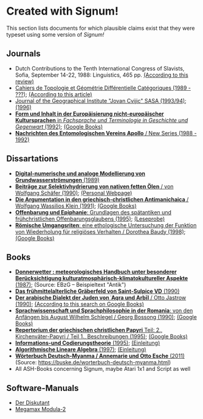 # Created with Signum!

This section lists documents for which plausible claims exist that they were typeset using some version of *Signum!*

## Journals

- Dutch Contributions to the Tenth International Congress of Slavists, Sofia, September 14-22, 1988: Linguistics, 465 pp. [(According to this review)](https://www.jstor.org/stable/3732187)
- [Cahiers de Topologie et Géométrie Différentielle Catégoriques (1989 - ???)](http://www.numdam.org/journals/CTGDC/); [(According to this article)](www.numdam.org/article/CTGDC_1988__29_4_255_0.pdf)
- [Journal of the Geographical Institute "Jovan Cvijic" SASA (1993/94)](http://gi.sanu.ac.rs/index.php/en/publishing/journal/92-collection-of-papers-volume-44-45); [(1996)](http://gi.sanu.ac.rs/index.php/en/publishing/journal/93-collection-of-papers-volume-46)
- [**Form und Inhalt in der Europäisierung nicht-europäischer Kultursprachen** in *Fachsprache und Terminologie in Geschichte und Gegenwart* (1992)](http://d-nb.info/911418164); [(Google Books)](https://books.google.de/books?id=j8fEjdzG5lUC&q="Signum!Zwei")
- [**Nachrichten des Entomologischen Vereins Apollo** / New Series (1988 - 1992)](http://www.apollo-frankfurt.de/en/neva/publicationseries/neva-new-series.html)

## Dissartations

- [**Digital-numerische und analoge Modellierung von Grundwasserströmungen** (1989)](https://epic.awi.de/id/eprint/11638/)
- [**Beiträge zur Selektivhydrierung von nativen fetten Ölen** / von Wolfgang Schäfer (1990)](http://d-nb.info/911334238); [(Personal Webpage)](http://xchem.de/publication/diss_a.html)
- [**Die Argumentation in den griechisch-christlichen Antimanichaica** / Wolfgang Wassilios Klein (1991)](http://d-nb.info/910601836); [(Google Books)](https://books.google.de/books?id=zlymZjxQfUIC&q="Signum!2")
- [**Offenbarung und Epiphanie**: Grundlagen des spätantiken und frühchristlichen Offenbarungsglaubens (1995)](http://d-nb.info/945879814); [(Leseprobe)](https://www.mohrsiebeck.com/uploads/tx_sgpublisher/produkte/leseproben/9783161571992.pdf)
- [**Römische Umgangsriten**: eine ethologische Untersuchung der Funktion von Wiederholung für religiöses Verhalten / Dorothea Baudy (1998)](http://d-nb.info/953790142); [(Google Books)](https://books.google.de/books?id=EYTyCQAAQBAJ&q=Signum)

## Books

- [**Donnerwetter : meteorologisches Handbuch unter besonderer Berücksichtigung kulturatmosphärisch-klimatokultureller Aspekte** (1987)](http://d-nb.info/871526166); (Source: EBzG – Beispieltext "Antik")
- [**Das frühmittelalterliche Gräberfeld von Saint-Sulpice VD** (1990)](https://katalog.ub.uni-heidelberg.de/cgi-bin/titel.cgi?katkey=3585528)
- [**Der arabische Dialekt der Juden von ʿAqra und Arbīl** / Otto Jastrow (1990)](http://d-nb.info/900282592); [(According to this search on Google Books)](https://books.google.de/books?id=NNQUHKM_BJQC&q="Signum!2")
- [**Sprachwissenschaft und Sprachphilosophie in der Romania**: von den Anfängen bis August Wilhelm Schlegel / Georg Bossong (1990)](http://d-nb.info/900699809); [(Google Books)](https://books.google.de/books?hl=de&id=Lst9tnN0w4QC&q="Signum!Zwei")
- [**Repertorium der griechischen christlichen Papyri** Teil: 2., Kirchenväter-Papyri / Teil 1., Beschreibungen (1995)](http://d-nb.info/94448333X); [(Google Books)](https://books.google.de/books?id=9SOSu0W1eCoC&q="Signum!2")
- [**Informations-und Codierungstheorie** (1995)](https://link.springer.com/book/10.1007/978-3-642-78659-4); [(Einleitung)](https://link.springer.com/content/pdf/bfm:978-3-642-78659-4/1.pdf)
- [**Algorithmische Lineare Algebra** (1997)](https://link.springer.com/book/10.1007/978-3-322-84939-7); [(Einleitung)](https://link.springer.com/content/pdf/bfm:978-3-322-84939-7/1.pdf)
- [**Wörterbuch Deutsch-Myanma / Annemarie und Otto Esche** (2011)](http://d-nb.info/1011523833) (Source: <https://buske.de/worterbuch-deutsch-myanma.html>)
- All ASH-Books concerning Signum, maybe Atari 1x1 and Script as well

## Software-Manuals

- [Der Diskutant](https://www.friedemann-seebass.de/public_html/Software/FS_Der-Diskutant_de.html)
- [Megamax Modula-2](http://www.tempel.org/files-d.html#MM2)